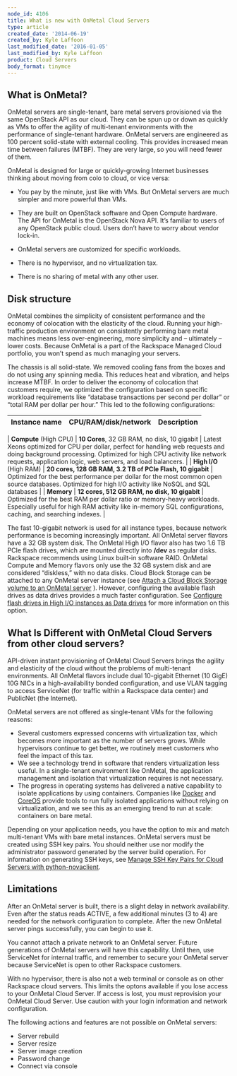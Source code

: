 ```yaml
---
node_id: 4106
title: What is new with OnMetal Cloud Servers
type: article
created_date: '2014-06-19'
created_by: Kyle Laffoon
last_modified_date: '2016-01-05'
last_modified_by: Kyle Laffoon
product: Cloud Servers
body_format: tinymce
---
```


What is OnMetal?
----------------

OnMetal servers are single-tenant, bare metal servers provisioned via
the same OpenStack API as our cloud. They can be spun up or down as
quickly as VMs to offer the agility of multi-tenant environments with
the performance of single-tenant hardware. OnMetal servers are
engineered as 100 percent solid-state with external cooling. This
provides increased mean time between failures (MTBF). They are very
large, so you will need fewer of them.

OnMetal is designed for large or quickly-growing Internet businesses
thinking about moving from colo to cloud, or vice versa:

-   You pay by the minute, just like with VMs. But OnMetal servers are
    much simpler and more powerful than VMs.

<!-- -->

-   They are built on OpenStack software and Open Compute hardware. The
    API for OnMetal is the OpenStack Nova API. It&rsquo;s familiar to users of
    any OpenStack public cloud. Users don&rsquo;t have to worry about
    vendor lock-in.

<!-- -->

-   OnMetal servers are customized for specific workloads.

<!-- -->

-   There is no hypervisor, and no virtualization tax.

<!-- -->

-   There is no sharing of metal with any other user.

Disk structure
--------------

OnMetal combines the simplicity of consistent performance and the
economy of colocation with the elasticity of the cloud. Running your
high-traffic production environment on consistently performing bare
metal machines means less over-engineering, more simplicity and &ndash;
ultimately &ndash; lower costs. Because OnMetal is a part of the Rackspace
Managed Cloud portfolio, you won&rsquo;t spend as much managing your servers.

The chassis is all solid-state. We removed cooling fans from the boxes
and do not using any spinning media. This reduces heat and vibration,
and helps increase MTBF. In order to deliver the economy of colocation
that customers require, we optimized the configuration based on specific
workload requirements like &ldquo;database transactions per second per dollar&rdquo;
or &ldquo;total RAM per dollar per hour.&rdquo; This led to the following
configurations:

| Instance name  | CPU/RAM/disk/network                                           | Description                                                                                                                                                                                                              |
|----------------|----------------------------------------------------------------|--------------------------------------------------------------------------------------------------------------------------------------------------------------------------------------------------------------------------|
|
 **Compute**
 (High CPU)      | **10 Cores**, 32 GB RAM, no disk, 10 gigabit                   | Latest Xeons optimized for CPU per dollar, perfect for handling web requests and doing background processing. Optimized for high CPU activity like network requests, application logic, web servers, and load balancers. |
|
 **High I/O**
 (High RAM)      | **20 cores, 128 GB RAM, **3.2 TB of PCIe Flash**, 10 gigabit** | Optimized for the best performance per dollar for the most common open source databases. Optimized for high I/O activity like NoSQL and SQL databases                                                                    |
|
 **Memory**      | **12 cores, **512 GB RAM**, no disk, 10 gigabit**              | Optimized for the best RAM per dollar ratio or memory-heavy workloads. Especially useful for high RAM activity like in-memory SQL configurations, caching, and searching indexes.                                        |

The fast 10-gigabit network is used for all instance types, because
network performance is becoming increasingly important. All OnMetal
server flavors have a 32 GB system disk. The OnMetal High I/O flavor
also has two 1.6 TB PCIe flash drives, which are mounted directly into
**/dev** as regular disks. Rackspace recommends using Linux built-in
software RAID. OnMetal Compute and Memory flavors only use the 32 GB
system disk and are considered &ldquo;diskless,&rdquo; with no data disks. Cloud
Block Storage can be attached to any OnMetal server instance (see
[Attach a Cloud Block Storage volume to an OnMetal
server](/how-to/attach-a-cloud-block-storage-volume-to-an-onmetal-server)
). However, configuring the available flash drives as data drives
provides a much faster configuration. See [Configure flash drives in
High I/O instances as Data
drives](/how-to/configure-flash-drives-in-high-io-instances-as-data-drives)
for more information on this option.

[]() What Is Different with OnMetal Cloud Servers from other cloud servers?
---------------------------------------------------------------------------

API-driven instant provisioning of OnMetal Cloud Servers brings the
agility and elasticity of the cloud without the problems of multi-tenant
environments. All OnMetal flavors include dual 10-gigabit Ethernet (10
GigE) 10G NICs in a high-availability bonded configuration, and use VLAN
tagging to access ServiceNet (for traffic within a Rackspace data
center) and PublicNet (the Internet).

OnMetal servers are not offered as single-tenant VMs for the following
reasons:

-   Several customers expressed concerns with virtualization tax, which
    becomes more important as the number of servers grows. While
    hypervisors continue to get better, we routinely meet customers who
    feel the impact of this tax.
-   We see a technology trend in software that renders virtualization
    less useful. In a single-tenant environment like OnMetal, the
    application management and isolation that virtualization requires is
    not necessary.
-   The progress in operating systems has delivered a native capability
    to isolate applications by using containers. Companies like
    [Docker](http://www.docker.com/) and [CoreOS](https://coreos.com/)
    provide tools to run fully isolated applications without relying on
    virtualization, and we see this as an emerging trend to run at
    scale: containers on bare metal.

Depending on your application needs, you have the option to mix and
match multi-tenant VMs with bare metal instances.  OnMetal servers must
be created using SSH key pairs. You should neither use nor modify the
administrator password generated by the server build operation. For
information on generating SSH keys, see [Manage SSH Key Pairs for Cloud
Servers with
python-novaclient](/how-to/manage-ssh-key-pairs-for-cloud-servers-with-python-novaclient).

[]() Limitations
----------------

After an OnMetal server is built, there is a slight delay in network
availability. Even after the status reads ACTIVE, a few additional
minutes (3 to 4) are needed for the network configuration to complete.
After the new OnMetal server pings successfully, you can begin to use
it.

You cannot attach a private network to an OnMetal server. Future
generations of OnMetal servers will have this capability. Until then,
use ServiceNet for internal traffic, and remember to secure your OnMetal
server because ServiceNet is open to other Rackspace customers.

With no hypervisor, there is also not a web terminal or console as on
other Rackspace cloud servers. This limits the optons available if you
lose access to your OnMetal Cloud Server. If access is lost, you must
reprovision your OnMetal Cloud Server. Use caution with your login
information and network configuration.

The following actions and features are not possible on OnMetal servers:

-   Server rebuild
-   Server resize
-   Server image creation
-   Password change
-   Connect via console


